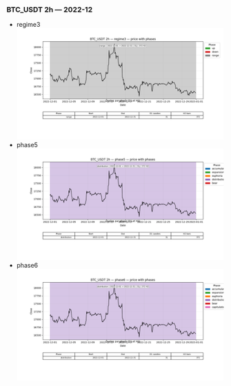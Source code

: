 ### BTC_USDT 2h — 2022-12

- regime3
![BTC_USDT_2h_regime3_2022-12_phase_price.png](outputs/fourier/phase_monthly/BTC_USDT/2h/2022/2022-12/BTC_USDT_2h_regime3_2022-12_phase_price.png)
- phase5
![BTC_USDT_2h_phase5_2022-12_phase_price.png](outputs/fourier/phase_monthly/BTC_USDT/2h/2022/2022-12/BTC_USDT_2h_phase5_2022-12_phase_price.png)
- phase6
![BTC_USDT_2h_phase6_2022-12_phase_price.png](outputs/fourier/phase_monthly/BTC_USDT/2h/2022/2022-12/BTC_USDT_2h_phase6_2022-12_phase_price.png)
